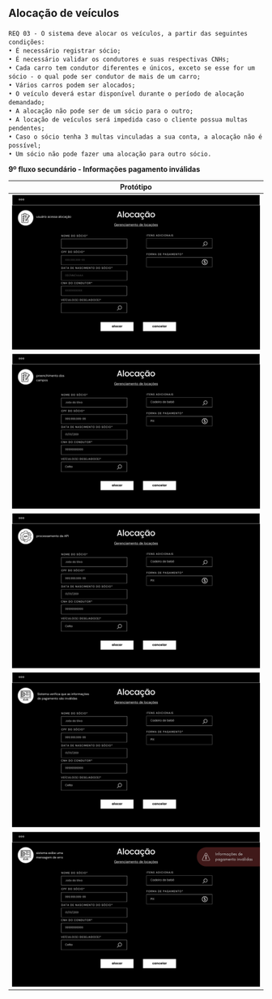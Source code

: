 ## Alocação de veículos

`REQ 03 - O sistema deve alocar os veículos, a partir das seguintes condições:`
<br>
`• É necessário registrar sócio;`
<br>
`• É necessário validar os condutores e suas respectivas CNHs;`
<br>
`• Cada carro tem condutor diferentes e únicos, exceto se esse for um sócio - o qual pode ser condutor de mais de um carro;`
<br>
`• Vários carros podem ser alocados;`
<br>
`• O veículo deverá estar disponível durante o período de alocação demandado;`
<br>
`• A alocação não pode ser de um sócio para o outro;`
<br>
`• A locação de veículos será impedida caso o cliente possua multas pendentes;`
<br>
`• Caso o sócio tenha 3 multas vinculadas a sua conta, a alocação não é possível;`
<br>
`• Um sócio não pode fazer uma alocação para outro sócio.`


**9º fluxo secundário - Informações pagamento inválidas**

| Protótipo |
| --- |
| ![](../img-fluxos/req-03/50.png) |
| ![](../img-fluxos/req-03/51.png) |
| ![](../img-fluxos/req-03/52.png) |
| ![](../img-fluxos/req-03/53.png) |
| ![](../img-fluxos/req-03/54.png) |
